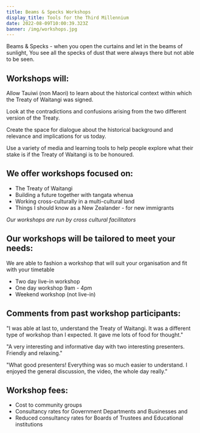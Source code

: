 ```yaml
---
title: Beams & Specks Workshops
display_title: Tools for the Third Millennium
date: 2022-08-09T10:00:39.323Z
banner: /img/workshops.jpg
---
```

Beams & Specks - when you open the curtains and let in the beams of sunlight, You see all the specks of dust that were always there but not able to be seen.

## Workshops will:

Allow Tauiwi (non Maori) to learn about the historical context within which the Treaty of Waitangi was signed.

Look at the contradictions and confusions arising from the two different version of the Treaty.

Create the space for dialogue about the historical background and relevance and implications for us today.

Use a variety of media and learning tools to help people explore what their stake is if the Treaty of Waitangi is to be honoured.

## We offer workshops focused on:

* The Treaty of Waitangi
* Building a future together with tangata whenua
* Working cross-culturally in a multi-cultural land
* Things I should know as a New Zealander - for new immigrants

*Our workshops are run by cross cultural facilitators*

## Our workshops will be tailored to meet your needs:

We are able to fashion a workshop that will suit your organisation and fit with your timetable

* Two day live-in workshop
* One day workshop 9am - 4pm
* Weekend workshop (not live-in)

## Comments from past workshop participants:

"I was able at last to, understand the Treaty of Waitangi. It was a different type of workshop than I expected. It gave me lots of food for thought."

"A very interesting and informative day with two interesting presenters. Friendly and relaxing."

"What good presenters! Everything was so much easier to understand. I enjoyed the general discussion, the video, the whole day really."

## Workshop fees:

* Cost to community groups
* Consultancy rates for Government Departments and Businesses and
* Reduced consultancy rates for Boards of Trustees and Educational institutions